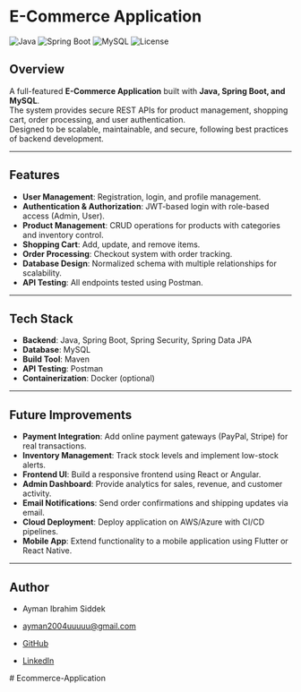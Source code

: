 #  E-Commerce Application

![Java](https://img.shields.io/badge/Java-17-blue)
![Spring Boot](https://img.shields.io/badge/Spring%20Boot-3-green)
![MySQL](https://img.shields.io/badge/Database-MySQL-orange)
![License](https://img.shields.io/badge/License-MIT-yellow)

##  Overview
A full-featured **E-Commerce Application** built with **Java, Spring Boot, and MySQL**.  
The system provides secure REST APIs for product management, shopping cart, order processing, and user authentication.  
Designed to be scalable, maintainable, and secure, following best practices of backend development.

---

## Features
-  **User Management**: Registration, login, and profile management.
-  **Authentication & Authorization**: JWT-based login with role-based access (Admin, User).
-  **Product Management**: CRUD operations for products with categories and inventory control.
-  **Shopping Cart**: Add, update, and remove items.
-  **Order Processing**: Checkout system with order tracking.
-  **Database Design**: Normalized schema with multiple relationships for scalability.
-  **API Testing**: All endpoints tested using Postman.

---

##  Tech Stack
- **Backend**: Java, Spring Boot, Spring Security, Spring Data JPA
- **Database**: MySQL
- **Build Tool**: Maven
- **API Testing**: Postman
- **Containerization**: Docker (optional)

---
## Future Improvements
-  **Payment Integration**: Add online payment gateways (PayPal, Stripe) for real transactions.
-  **Inventory Management**: Track stock levels and implement low-stock alerts.
-  **Frontend UI**: Build a responsive frontend using React or Angular.
-  **Admin Dashboard**: Provide analytics for sales, revenue, and customer activity.
-  **Email Notifications**: Send order confirmations and shipping updates via email.
-  **Cloud Deployment**: Deploy application on AWS/Azure with CI/CD pipelines.
-  **Mobile App**: Extend functionality to a mobile application using Flutter or React Native.
---
##  Author

- Ayman Ibrahim Siddek

- ayman2004uuuuu@gmail.com

- [GitHub](https://github.com/Ayman2004iu)

- [LinkedIn]( https://www.linkedin.com/in/ayman-ibrahim-8b48aa28a/)

#   E c o m m e r c e - A p p l i c a t i o n  
 